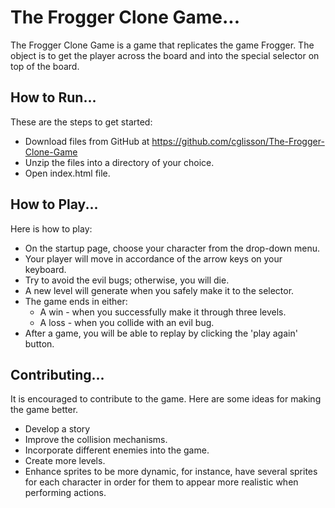 # The Frogger Clone Game...

The Frogger Clone Game is a game that replicates the game Frogger.  The object
is to get the player across the board and into the special selector on top
of the board.

## How to Run...

These are the steps to get started:
* Download files from GitHub at https://github.com/cglisson/The-Frogger-Clone-Game
* Unzip the files into a directory of your choice.
* Open index.html file.

## How to Play...

Here is how to play:
* On the startup page, choose your character from the drop-down menu.
* Your player will move in accordance of the arrow keys on your keyboard.
* Try to avoid the evil bugs; otherwise, you will die.
* A new level will generate when you safely make it to the selector.
* The game ends in either:
    * A win - when you successfully make it through three levels.
    * A loss - when you collide with an evil bug.
* After a game, you will be able to replay by clicking the 'play again' button.

## Contributing...

It is encouraged to contribute to the game.  Here are some ideas for making
the game better.
* Develop a story
* Improve the collision mechanisms.
* Incorporate different enemies into the game.
* Create more levels.
* Enhance sprites to be more dynamic, for instance, have several sprites for each character in order for them to appear more realistic when performing actions.

